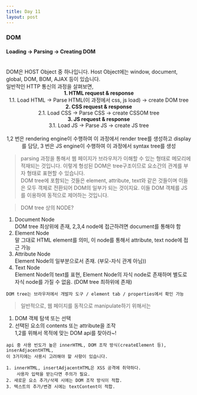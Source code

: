 ```yaml
---
title: Day 11
layout: post
---
```


### DOM

#### Loading -> Parsing -> Creating DOM
<br>
DOM은 HOST Object 중 하나입니다. Host Object에는 window, document, global, DOM, BOM, AJAX 등이 있습니다.<br>
일반적인 HTTP 통신의 과정을 살펴보면,

<center><b>1. HTML request & response</b></center>
<center>1.1. Load HTML -> Parse HTML(이 과정에서 css, js load) -> create DOM tree </center>
<center><b>2. CSS request & response</b></center>
<center>2.1. Load CSS -> Parse CSS -> create CSSOM tree</center>
<center><b>3. JS request & response</b></center>
<center>3.1. Load JS -> Parse JS -> create JS tree</center>
<br>
<center>1,2 번은 rendering engine이 수행하여 이 과정에서 render tree를 생성하고 display를 담당, 3 번은 JS engine이 수행하여 이 과정에서 syntax tree를 생성</center>

> parsing 과정을 통해서 웹 페이지가 브라우저가 이해할 수 있는 형태로 메모리에 적재되는 것입니다. 이렇게 형성된 DOM은 tree구조이므로 요소간의 관계를 부자 형태로 표현할 수 있습니다. <br>
> DOM tree에 포함되는 것들은 element, attribute, text와 같은 것들이며 이들은 모두 객체로 전환되어 DOM의 일부가 되는 것이지요. 이들 DOM 객체를 JS를 이용하여 동적으로 제어하는 것입니다. <br>

> DOM tree 상의 NODE?
1. Document Node <br>
    DOM tree 최상위에 존재, 2,3,4 node에 접근하려면 document를 통해야 함
2. Element Node <br>
    말 그대로 HTML element를 의미, 이 node를 통해서 attribute, text node에 접근 가능
3. Attribute Node <br>
    Element Node의 일부분으로서 존재. (부모-자식 관계 아님))
4. Text Node<br>
    Element Node의 text를 표현, Element Node의 자식 node로 존재하며 별도로 자식 node를 가질 수 없음. (DOM tree 최하위에 존재)

``` DOM tree는 브라우저에서 개발자 도구 / element tab / properties에서 확인 가능 ```

> 일반적으로, 웹 페이지를 동적으로 manipulate하기 위해서는
1. DOM 객체 탐색 또는 선택
2. 선택된 요소의 contents 또는 attribute을 조작<br>
  1,2를 위해서 목적에 맞는 DOM api를 찾아라~!

```
api 중 사용 빈도가 높은 innerHTML, DOM 조작 방식(createElement 등), inserAdjacentHTML,
이 3가지에는 사용시 고려해야 할 사항이 있습니다.

1. innerHTML, insertAdjacentHTML은 XSS 공격에 취약하다.
    사용자 입력을 받는다면 주의가 필요.
2. 새로운 요소 추가/삭제 시에는 DOM 조작 방식이 적합.
3. 텍스트의 추가/변경 시에는 textContent이 적합.

```